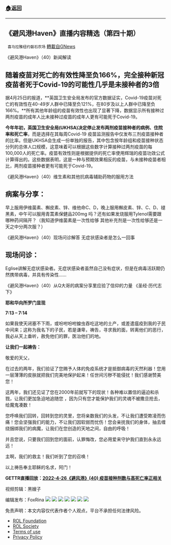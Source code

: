 ###  [:house:返回](README.md)
---


## 《避风港Haven》直播内容精选（第四十期）
` 喜马拉雅纽约磐石农场` [轉載自GNews](https://gnews.org/zh-hans/2442800/)

《避风港Haven》（40）新闻解读 
## 随着疫苗对死亡的有效性降至负166%，完全接种新冠疫苗者死于Covid-19的可能性几乎是未接种者的3倍
 
据4月25日的报道，**英国卫生安全局发布的官方数据证实，Covid-19疫苗对死亡的有效性在40-49岁人群中已降至负121%，在80岁及以上人群中已降至负166%。**所有其他年龄组的疫苗有效性也出现了显著下降，数据显示所有接种过两剂疫苗的成年人比未接种过疫苗的成年人更有可能死于Covid-19。
 
**今年年初，英国卫生安全局(UKHSA)决定停止发布两剂疫苗接种者的病例、住院率和死亡率**，而是选择在其每周Covid-19 疫苗监测报告中仅发布三剂疫苗接种者的比率。但是UKHSA会生成一份单独的报告，其中包含按年龄组和疫苗接种状态分列的总体人口规模，这意味着可以根据这些数字计算接种过两剂疫苗的每100,000人的死亡率。疫苗有效性则是根据提供的死亡率使用辉瑞的疫苗功效公式计算得出的。这些数据表明，这是一种与预期效果相反的疫苗，与未接种疫苗者相比，两剂疫苗接种者更有可能死于Covid-19。

 《避风港Haven》（40）维生素和其他抗病毒辅助药物的服用方法 
## 病案与分享：
 
早上服用伊维菌素、槲皮素、锌、维他命C、D，晚上服用槲皮素、锌、C、D、褪黑素，中午可以服用青蒿素保健品200mg 吗？还有如果发烧服用Tylenol需要跟哪种药间隔开？（我知道伊维菌素是一次性给够 其他补充剂是一次性给够还是一天之中分两次服？）

 《避风港Haven》（40）现场问诊解答 无症状感染者是怎么一回事 
## 现场问诊：
 
Eglise讲解无症状感染者。无症状感染者虽然自己没有症状，但是在病毒活跃期仍然携带病毒，并具有传染性……

 《避风港Haven》（40）从Q大哥的病案分享里应验了信仰的力量 
《圣经·历代志下》
 
**耶和华向所罗门显现**
 
**7:13 – 7:14**
 
如果我使天闭塞不下雨，或吩咐吩咐蝗虫吞吃这地的土产，或差遣瘟疫到我的子民中间来；这称为我名下的子民，若是谦卑，祷告，寻求我的面，转离他们的恶行，我必从天上垂听，赦免他们的罪，医治他们的地。
 
**让我们一起祷告：**
 
敬爱的天父，
 
在过去的两年，我们验证了您赐予人体的免疫系统才是抵御病毒的天然利器！您用一层薄薄的皮肤就把我们完美地保护起来！任世间污秽不能侵扰！我们感谢赞美您！
 
这两年，我们还见证了您在2000年前就写下的现状！各种难以置信的逼迫和杀戮，让我们更加急迫地追随您 ，因为只有您才能保护我们的灵魂不被撒旦抢去，给魔鬼凑数！
 
您呼唤我们回转，回转到您的灵里，您将亲数我们的头发，不让我们遭受欺凌而伤痛！您会坚强我们的能力，不让我们因软弱而忧伤！您会亲抚我们的身体，抽去缠绕捆绑我们的病魔，让我们在您创造的天地之间，自由的呼吸！
 
并且您说，只要我们回到您的面前，认罪悔改，您必用爱来守护我们直到永永远远！
 
主啊，我们的救主！我们听到了您的召唤！
 
以上祷告奉主耶稣的名求，阿门！

**GETTR直播回放：[2022-4-26《避风港》(40) 疫苗接种剂数与高死亡率正相关](https://gettr.com/post/p17594j67ad)**
 
视频剪辑：黑嫂子
 
编辑发布：FoxRina
 ![](https://assets.gnews.org/wp-content/uploads/2022/03/%E9%A2%84%E9%98%B2%E6%96%B9%E6%A1%88.jpeg) ![](https://assets.gnews.org/wp-content/uploads/2022/03/%E6%B2%BB%E7%96%97%E6%96%B9%E6%A1%88.jpeg) ![](https://assets.gnews.org/wp-content/uploads/2022/04/922373d6-ef94-4d44-a553-7d0f525f7571.png) ![](https://assets.gnews.org/wp-content/uploads/2022/04/3205f567-9e34-40bc-a333-ea89023fb0dc.png) ![](https://assets.gnews.org/wp-content/uploads/2022/04/17b1befb-1773-4944-ab54-cf21f88362d9.png) ![](https://assets.gnews.org/wp-content/uploads/2022/04/7be5a65c-343a-4c74-9d97-9e8f1a0f1527.png) ![](https://assets.gnews.org/wp-content/uploads/2022/03/IMG_3856.jpg) 

免责声明：本文内容仅代表作者个人观点，平台不承担任何法律风险。
  
- [ROL Foundation](https://rolfoundation.org/)
- [ROL Society](https://rolsociety.org/)
- [Terms of use](https://gnews.org/terms-of-use-3/)
- [Privacy Policy](https://gnews.org/privacy-policy/)
